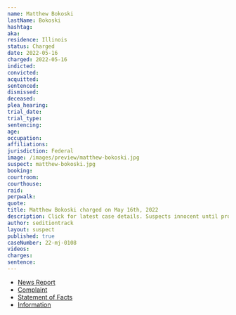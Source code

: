 ```yaml
---
name: Matthew Bokoski
lastName: Bokoski
hashtag:
aka:
residence: Illinois
status: Charged
date: 2022-05-16
charged: 2022-05-16
indicted:
convicted:
acquitted:
sentenced:
dismissed:
deceased:
plea_hearing:
trial_date:
trial_type:
sentencing:
age:
occupation:
affiliations:
jurisdiction: Federal
image: /images/preview/matthew-bokoski.jpg
suspect: matthew-bokoski.jpg
booking:
courtroom:
courthouse:
raid:
perpwalk:
quote:
title: Matthew Bokoski charged on May 16th, 2022
description: Click for latest case details. Suspects innocent until proven guilty.
author: seditiontrack
layout: suspect
published: true
caseNumber: 22-mj-0108
videos:
charges:
sentence:
---
```

- [News Report](https://www.ksl.com/article/50411869/eagle-mountain-man-arrested-charged-in-connection-with-jan-6-us-capitol-riot)
- [Complaint](https://www.justice.gov/usao-dc/case-multi-defendant/file/1508481/download)
- [Statement of Facts](https://www.justice.gov/usao-dc/case-multi-defendant/file/1508486/download)
- [Information](https://extremism.gwu.edu/sites/g/files/zaxdzs2191/f/Bradley%20and%20Matthew%20Bokoski%20Information.pdf)
